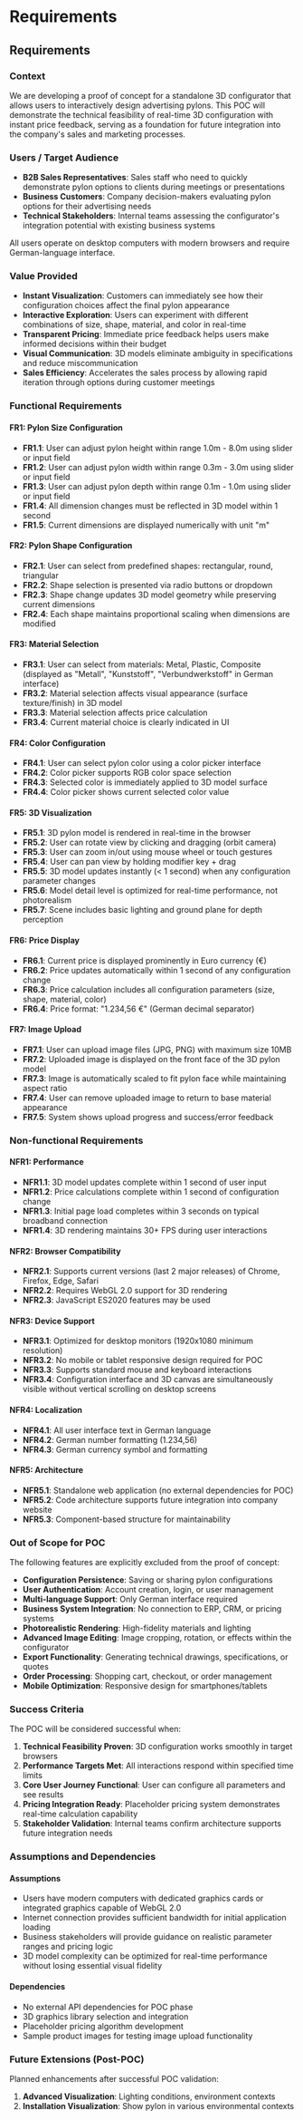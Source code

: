 # Requirements

## Requirements

### Context

We are developing a proof of concept for a standalone 3D configurator that allows users to interactively design advertising pylons. This POC will demonstrate the technical feasibility of real-time 3D configuration with instant price feedback, serving as a foundation for future integration into the company's sales and marketing processes.

### Users / Target Audience

- **B2B Sales Representatives**: Sales staff who need to quickly demonstrate pylon options to clients during meetings or presentations
- **Business Customers**: Company decision-makers evaluating pylon options for their advertising needs
- **Technical Stakeholders**: Internal teams assessing the configurator's integration potential with existing business systems

All users operate on desktop computers with modern browsers and require German-language interface.

### Value Provided

- **Instant Visualization**: Customers can immediately see how their configuration choices affect the final pylon appearance
- **Interactive Exploration**: Users can experiment with different combinations of size, shape, material, and color in real-time
- **Transparent Pricing**: Immediate price feedback helps users make informed decisions within their budget
- **Visual Communication**: 3D models eliminate ambiguity in specifications and reduce miscommunication
- **Sales Efficiency**: Accelerates the sales process by allowing rapid iteration through options during customer meetings

### Functional Requirements

#### FR1: Pylon Size Configuration

- **FR1.1**: User can adjust pylon height within range 1.0m - 8.0m using slider or input field
- **FR1.2**: User can adjust pylon width within range 0.3m - 3.0m using slider or input field
- **FR1.3**: User can adjust pylon depth within range 0.1m - 1.0m using slider or input field
- **FR1.4**: All dimension changes must be reflected in 3D model within 1 second
- **FR1.5**: Current dimensions are displayed numerically with unit "m"

#### FR2: Pylon Shape Configuration

- **FR2.1**: User can select from predefined shapes: rectangular, round, triangular
- **FR2.2**: Shape selection is presented via radio buttons or dropdown
- **FR2.3**: Shape change updates 3D model geometry while preserving current dimensions
- **FR2.4**: Each shape maintains proportional scaling when dimensions are modified

#### FR3: Material Selection

- **FR3.1**: User can select from materials: Metal, Plastic, Composite (displayed as "Metall", "Kunststoff", "Verbundwerkstoff" in German interface)
- **FR3.2**: Material selection affects visual appearance (surface texture/finish) in 3D model
- **FR3.3**: Material selection affects price calculation
- **FR3.4**: Current material choice is clearly indicated in UI

#### FR4: Color Configuration

- **FR4.1**: User can select pylon color using a color picker interface
- **FR4.2**: Color picker supports RGB color space selection
- **FR4.3**: Selected color is immediately applied to 3D model surface
- **FR4.4**: Color picker shows current selected color value

#### FR5: 3D Visualization

- **FR5.1**: 3D pylon model is rendered in real-time in the browser
- **FR5.2**: User can rotate view by clicking and dragging (orbit camera)
- **FR5.3**: User can zoom in/out using mouse wheel or touch gestures
- **FR5.4**: User can pan view by holding modifier key + drag
- **FR5.5**: 3D model updates instantly (< 1 second) when any configuration parameter changes
- **FR5.6**: Model detail level is optimized for real-time performance, not photorealism
- **FR5.7**: Scene includes basic lighting and ground plane for depth perception

#### FR6: Price Display

- **FR6.1**: Current price is displayed prominently in Euro currency (€)
- **FR6.2**: Price updates automatically within 1 second of any configuration change
- **FR6.3**: Price calculation includes all configuration parameters (size, shape, material, color)
- **FR6.4**: Price format: "1.234,56 €" (German decimal separator)

#### FR7: Image Upload

- **FR7.1**: User can upload image files (JPG, PNG) with maximum size 10MB
- **FR7.2**: Uploaded image is displayed on the front face of the 3D pylon model
- **FR7.3**: Image is automatically scaled to fit pylon face while maintaining aspect ratio
- **FR7.4**: User can remove uploaded image to return to base material appearance
- **FR7.5**: System shows upload progress and success/error feedback

### Non-functional Requirements

#### NFR1: Performance

- **NFR1.1**: 3D model updates complete within 1 second of user input
- **NFR1.2**: Price calculations complete within 1 second of configuration change
- **NFR1.3**: Initial page load completes within 3 seconds on typical broadband connection
- **NFR1.4**: 3D rendering maintains 30+ FPS during user interactions

#### NFR2: Browser Compatibility

- **NFR2.1**: Supports current versions (last 2 major releases) of Chrome, Firefox, Edge, Safari
- **NFR2.2**: Requires WebGL 2.0 support for 3D rendering
- **NFR2.3**: JavaScript ES2020 features may be used

#### NFR3: Device Support

- **NFR3.1**: Optimized for desktop monitors (1920x1080 minimum resolution)
- **NFR3.2**: No mobile or tablet responsive design required for POC
- **NFR3.3**: Supports standard mouse and keyboard interactions
- **NFR3.4**: Configuration interface and 3D canvas are simultaneously visible without vertical scrolling on desktop screens

#### NFR4: Localization

- **NFR4.1**: All user interface text in German language
- **NFR4.2**: German number formatting (1.234,56)
- **NFR4.3**: German currency symbol and formatting

#### NFR5: Architecture

- **NFR5.1**: Standalone web application (no external dependencies for POC)
- **NFR5.2**: Code architecture supports future integration into company website
- **NFR5.3**: Component-based structure for maintainability

### Out of Scope for POC

The following features are explicitly excluded from the proof of concept:

- **Configuration Persistence**: Saving or sharing pylon configurations
- **User Authentication**: Account creation, login, or user management
- **Multi-language Support**: Only German interface required
- **Business System Integration**: No connection to ERP, CRM, or pricing systems
- **Photorealistic Rendering**: High-fidelity materials and lighting
- **Advanced Image Editing**: Image cropping, rotation, or effects within the configurator
- **Export Functionality**: Generating technical drawings, specifications, or quotes
- **Order Processing**: Shopping cart, checkout, or order management
- **Mobile Optimization**: Responsive design for smartphones/tablets

### Success Criteria

The POC will be considered successful when:

1. **Technical Feasibility Proven**: 3D configuration works smoothly in target browsers
2. **Performance Targets Met**: All interactions respond within specified time limits
3. **Core User Journey Functional**: User can configure all parameters and see results
4. **Pricing Integration Ready**: Placeholder pricing system demonstrates real-time calculation capability
5. **Stakeholder Validation**: Internal teams confirm architecture supports future integration needs

### Assumptions and Dependencies

#### Assumptions

- Users have modern computers with dedicated graphics cards or integrated graphics capable of WebGL 2.0
- Internet connection provides sufficient bandwidth for initial application loading
- Business stakeholders will provide guidance on realistic parameter ranges and pricing logic
- 3D model complexity can be optimized for real-time performance without losing essential visual fidelity

#### Dependencies

- No external API dependencies for POC phase
- 3D graphics library selection and integration
- Placeholder pricing algorithm development
- Sample product images for testing image upload functionality

### Future Extensions (Post-POC)

Planned enhancements after successful POC validation:

1. **Advanced Visualization**: Lighting conditions, environment contexts
2. **Installation Visualization**: Show pylon in various environmental contexts
